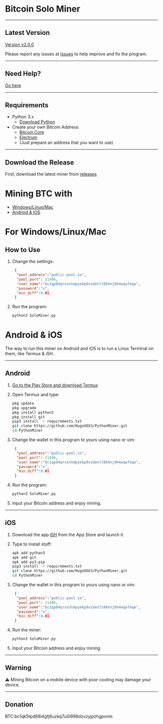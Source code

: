 # Bitcoin Solo Miner

---

## Latest Version

[Version v2.0.0](https://github.com/HugoXOX3/PythonBitcoinMiner/releases)

Please report any issues at [Issues](https://github.com/HugoXOX3/PythonBitcoinMiner/issues) to help improve and fix the program.

---

## Need Help?

[Go here](https://github.com/HugoXOX3/PythonMiner/discussions)

---

## Requirements

- Python 3.x
  - [Download Python](https://www.python.org/)
- Create your own Bitcoin Address:
  - [Bitcoin Core](https://bitcoin.org/en/bitcoin-core/)
  - [Electrum](https://electrum.org/?ref=hackernoon.com) 
  - (Just prepare an address that you want to use)

---

## Download the Release

First, download the latest miner from [releases](https://github.com/HugoXOX3/BTCSoloMiner/releases)

# Mining BTC with

- [Windows/Linux/Mac](https://github.com/HugoXOX3/PythonMiner#for-windows-linux-mac)
- [Android & IOS](https://github.com/HugoXOX3/PythonMiner#androidios)

# For Windows/Linux/Mac

## How to Use

1. Change the settings:
   ```json
    {
     "pool_address":"public-pool.io",
     "pool_port": 21496,
     "user_name":"bc1qp84qrxsntmpyekp9vzdenlt8khnj0h4wqafeqe",
     "password":"x",
     "min_diff":0.01
    }
   ```

2. Run the program:
   ```sh
   python3 SoloMiner.py
   ```

# Android & iOS

The way to run this miner on Android and iOS is to run a Linux Terminal on them, like Termux & iSH.

---

## Android

1. [Go to the Play Store and download Termux](https://play.google.com/store/apps/details?id=com.termux)

2. Open Termux and type:
   ```sh
   pkg update
   pkg upgrade
   pkg install python3
   pkg install git
   pip3 install -r requirements.txt
   git clone https://github.com/HugoXOX3/PythonMiner.git
   cd PythonMiner
   ```

3. Change the wallet in this program to yours using nano or vim:
   ```json
    {
     "pool_address":"public-pool.io",
     "pool_port": 21496,
     "user_name":"bc1qp84qrxsntmpyekp9vzdenlt8khnj0h4wqafeqe",
     "password":"x",
     "min_diff":0.01
    }
   ```

4. Run the program:
   ```sh
   python3 SoloMiner.py
   ```

5. Input your Bitcoin address and enjoy mining.

---

## iOS

1. Download the app [iSH](https://apps.apple.com/cn/app/ish-shell/id1436902243) from the App Store and launch it.

2. Type to install stuff:
   ```sh
   apk add python3
   apk add git
   apk add py3-pip
   pip3 install -r requirements.txt
   git clone https://github.com/HugoXOX3/PythonMiner.git
   cd PythonMiner
   ```

3. Change the wallet in this program to yours using nano or vim:
   ```json
    {
     "pool_address":"public-pool.io",
     "pool_port": 21496,
     "user_name":"bc1qp84qrxsntmpyekp9vzdenlt8khnj0h4wqafeqe",
     "password":"x",
     "min_diff":0.01
    }
   ```

4. Run the miner:
   ```sh
   python3 SoloMiner.py
   ```

5. Input your Bitcoin address and enjoy mining.

---

## Warning

⚠️ Mining Bitcoin on a mobile device with poor cooling may damage your device.

---

## Donation

BTC:bc1qk5tpd68l4gfj6uzkq7u0l998dzvzyjpzhgpvnm

